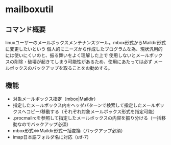 # mailboxutil

## コマンド概要
linuxユーザーのメールボックスメンテナンスツール。mbox形式からMaildir形式に変更したいという
個人的にニーズから作成したプログラムな為、現状汎用的には使いにくいのと、振る舞いをよく理解した上で
使用しないとメールボックスの削除・破壊が起きてしまう可能性があるため、使用にあたっては必ず
メールボックスのバックアップを取ることをお勧めする。

## 機能
- 対象メールボックス指定（mbox|Maildir）
- 指定したメールボックス内をヘッダパターンで検索して指定したメールボックスへコピー/移動する（それぞれ対象メールボックス形式を指定可能）
- .procmailrcを参照して指定したメールボックスの内容を振り分ける（一括移動なのでバックアップ必須）
- mbox形式⇔Maildir形式一括変換（バックアップ必須）
- imap日本語フォルダ名に対応（utf-7）